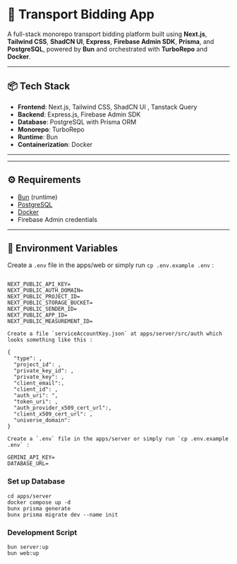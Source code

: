 # 🚚 Transport Bidding App

A full-stack monorepo transport bidding platform built using **Next.js**, **Tailwind CSS**, **ShadCN UI**, **Express**, **Firebase Admin SDK**, **Prisma**, and **PostgreSQL**, powered by **Bun** and orchestrated with **TurboRepo** and **Docker**.

---

## 📦 Tech Stack

- **Frontend**: Next.js, Tailwind CSS, ShadCN UI , Tanstack Query
- **Backend**: Express.js, Firebase Admin SDK
- **Database**: PostgreSQL with Prisma ORM
- **Monorepo**: TurboRepo
- **Runtime**: Bun
- **Containerization**: Docker

---


---

## ⚙️ Requirements

- [Bun](https://bun.sh) (runtime)
- [PostgreSQL](https://www.postgresql.org/)
- [Docker](https://www.docker.com/)
- Firebase Admin credentials

---

## 🔐 Environment Variables

Create a `.env` file in the apps/web or simply run `cp .env.example .env` :

```env

NEXT_PUBLIC_API_KEY=
NEXT_PUBLIC_AUTH_DOMAIN=
NEXT_PUBLIC_PROJECT_ID=
NEXT_PUBLIC_STORAGE_BUCKET=
NEXT_PUBLIC_SENDER_ID=
NEXT_PUBLIC_APP_ID=
NEXT_PUBLIC_MEASUREMENT_ID=

Create a file `serviceAccountKey.json` at apps/server/src/auth which looks something like this : 

{
  "type": ,
  "project_id": ,
  "private_key_id": ,
  "private_key": ,
  "client_email":,
  "client_id": ,
  "auth_uri": ",
  "token_uri": ,
  "auth_provider_x509_cert_url":,
  "client_x509_cert_url": ,
  "universe_domain": 
}

Create a `.env` file in the apps/server or simply run `cp .env.example .env` :

GEMINI_API_KEY=
DATABASE_URL=

```

### Set up Database

```
cd apps/server
docker compose up -d
bunx prisma generate
bunx prisma migrate dev --name init
```

### Development Script
```
bun server:up
bun web:up

```

